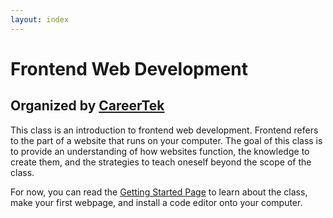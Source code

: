 ```yaml
---
layout: index
---
```


# Frontend Web Development
## Organized by [CareerTek](https://hendrickscareertek.org/)

This class is an introduction to frontend web development. Frontend refers to the part of a website that runs on your computer. The goal of this class is to provide an understanding of how websites function, the knowledge to create them, and the strategies to teach oneself beyond the scope of the class.

For now, you can read the [Getting Started Page](/getting-started) to learn about the class, make your first webpage, and install a code editor onto your computer.